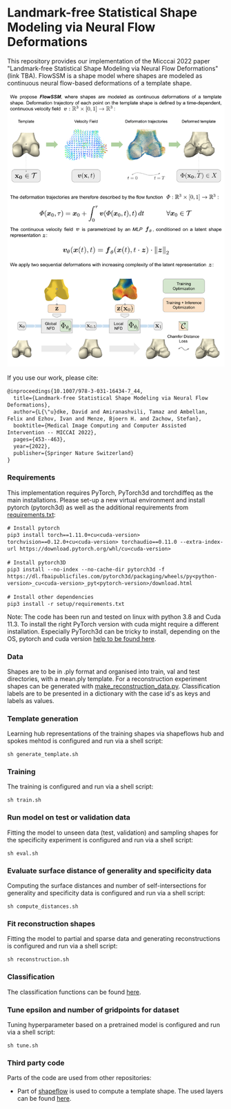 # Landmark-free Statistical Shape Modeling via Neural Flow Deformations

This repository provides our implementation of the Micccai 2022 paper "Landmark-free Statistical Shape Modeling via Neural Flow Deformations" (link TBA). FlowSSM is a shape model where shapes are modeled as continuous neural flow-based deformations of a template shape.


![](img/teaser.png)


If you use our work, please cite:

```
@inproceedings{10.1007/978-3-031-16434-7_44,
  title={Landmark-free Statistical Shape Modeling via Neural Flow Deformations},
  author={L{\"u}dke, David and Amiranashvili, Tamaz and Ambellan, Felix and Ezhov, Ivan and Menze, Bjoern H. and Zachow, Stefan},
  booktitle={Medical Image Computing and Computer Assisted Intervention -- MICCAI 2022},
  pages={453--463},
  year={2022},
  publisher={Springer Nature Switzerland}
}
```

### Requirements

This implementation requires PyTorch, PyTorch3d and torchdiffeq as the main installations.
Please set-up a new virtual environment and install pytorch (pytorch3d) as well as the additional requirements from [requirements.txt](/setup/requirements.txt):

```
# Install pytorch
pip3 install torch==1.11.0+cu<cuda-version> torchvision==0.12.0+cu<cuda-version> torchaudio==0.11.0 --extra-index-url https://download.pytorch.org/whl/cu<cuda-version>

# Install pytorch3D
pip3 install --no-index --no-cache-dir pytorch3d -f https://dl.fbaipublicfiles.com/pytorch3d/packaging/wheels/py<python-version>_cu<cuda-version>_pyt<pytorch-version>/download.html

# Install other dependencies
pip3 install -r setup/requirements.txt 
```

Note: The code has been run and tested on linux with python 3.8 and Cuda 11.3. 
To install the right PyTorch version with cuda might require a different installation.
Especially PyTorch3d can be tricky to install, depending on the OS, pytorch and cuda version [help to be found here](https://github.com/facebookresearch/pytorch3d/blob/main/INSTALL.md).

### Data

Shapes are to be in .ply format and organised into train, val and test directories, with a mean.ply template.
For a reconstruction experiment shapes can be generated with [make_reconstruction_data.py](utils/make_reconstruction_data.py).
Classification labels are to be presented in a dictionary with the case id's as keys and labels as values.


### Template generation

Learning hub representations of the training shapes via shapeflows hub and spokes mehtod is configured and run via a shell script:
```
sh generate_template.sh
```


### Training

The training is configured and run via a shell script:
```
sh train.sh
```

### Run model on test or validation data

Fitting the model to unseen data (test, validation) and sampling shapes for the specificity experiment is configured and run via a shell script:
```
sh eval.sh
```

### Evaluate surface distance of generality and specificity data

Computing the surface distances and number of self-intersections for generality and specificity data is configured and run via a shell script:
```
sh compute_distances.sh
```

### Fit reconstruction shapes

Fitting the model to partial and sparse data and generating reconstructions is configured and run via a shell script:
```
sh reconstruction.sh
```

### Classification

The classification functions can be found [here](utils/classifier.py).

### Tune epsilon and number of gridpoints for dataset

Tuning hyperparameter based on a pretrained model is configured and run via a shell script:
```
sh tune.sh
```

### Third party code

Parts of the code are used from other repositories:
* Part of [shapeflow](https://github.com/maxjiang93/ShapeFlow) is used to compute a template shape. The used layers can be found [here](shapeflow).

